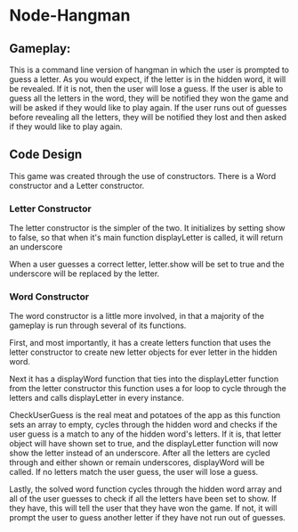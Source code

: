 # Node-Hangman

## Gameplay:

This is a command line version of hangman in which the user is prompted to guess a letter. 
As you would expect, if the letter is in the hidden word, it will be revealed. 
If it is not, then the user will lose a guess.
If the user is able to guess all the letters in the word, they will be notified they won the
game and will be asked if they would like to play again.
If the user runs out of guesses before revealing all the letters, they will be notified they
lost and then asked if they would like to play again.


## Code Design
This game was created through the use of constructors. There is a Word constructor and a Letter constructor.



### Letter Constructor

The letter constructor is the simpler of the two. It initializes by setting show to false, 
so that when it's main function displayLetter is called, it will return an underscore

When a user guesses a correct letter, letter.show will be set to true 
and the underscore will be replaced by the letter.


### Word Constructor

The word constructor is a little more involved, in that a majority of the gameplay is run through 
several of its functions. 

First, and most importantly, it has a create letters function that uses the letter constructor to 
create new letter objects for ever letter in the hidden word.

Next it has a displayWord function that ties into the displayLetter function from the letter constructor
this function uses a for loop to cycle through the letters and calls displayLetter in every instance.

CheckUserGuess is the real meat and potatoes of the app as this function sets an array to empty,
cycles through the hidden word and checks if the user guess is a match to any of the hidden word's letters.
If it is, that letter object will have shown set to true, and the displayLetter function will now show
the letter instead of an underscore. After all the letters are cycled through and either shown or remain
underscores, displayWord will be called. If no letters match the user guess, the user will lose a guess.

Lastly, the solved word function cycles through the hidden word array and all of the user guesses to check
if all the letters have been set to show. If they have, this will tell the user that they have won the game.
If not, it will prompt the user to guess another letter if they have not run out of guesses.




